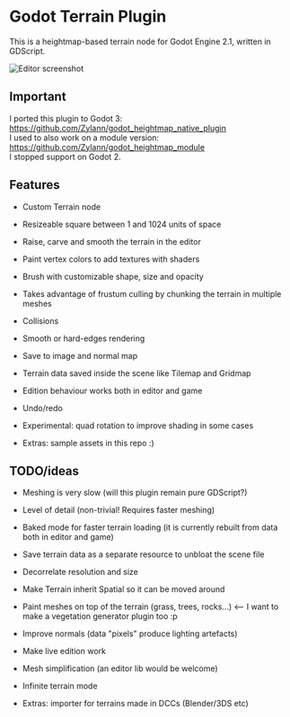 Godot Terrain Plugin
======================

This is a heightmap-based terrain node for Godot Engine 2.1, written in GDScript.

![Editor screenshot](http://zylannprods.fr/lab/godot/terrain_plugin/TerrainEditor_screen4.png)

Important
-----------
I ported this plugin to Godot 3: https://github.com/Zylann/godot_heightmap_native_plugin  
I used to also work on a module version: https://github.com/Zylann/godot_heightmap_module  
I stopped support on Godot 2.

Features
----------

- Custom Terrain node
- Resizeable square between 1 and 1024 units of space
- Raise, carve and smooth the terrain in the editor
- Paint vertex colors to add textures with shaders 
- Brush with customizable shape, size and opacity
- Takes advantage of frustum culling by chunking the terrain in multiple meshes
- Collisions
- Smooth or hard-edges rendering
- Save to image and normal map
- Terrain data saved inside the scene like Tilemap and Gridmap
- Edition behaviour works both in editor and game
- Undo/redo
- Experimental: quad rotation to improve shading in some cases

- Extras: sample assets in this repo :)


TODO/ideas
-----------

- Meshing is very slow (will this plugin remain pure GDScript?)
- Level of detail (non-trivial! Requires faster meshing)
- Baked mode for faster terrain loading (it is currently rebuilt from data both in editor and game)
- Save terrain data as a separate resource to unbloat the scene file
- Decorrelate resolution and size
- Make Terrain inherit Spatial so it can be moved around
- Paint meshes on top of the terrain (grass, trees, rocks...) <-- I want to make a vegetation generator plugin too :p
- Improve normals (data "pixels" produce lighting artefacts)
- Make live edition work
- Mesh simplification (an editor lib would be welcome)
- Infinite terrain mode

- Extras: importer for terrains made in DCCs (Blender/3DS etc)

